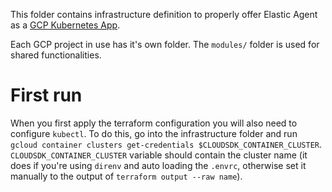 This folder contains infrastructure definition to properly offer Elastic Agent as a [GCP Kubernetes App].

Each GCP project in use has it's own folder. The `modules/` folder is used for shared functionalities.

# First run

When you first apply the terraform configuration you will also need to configure `kubectl`. To do this, go into the infrastructure folder and run `gcloud container clusters get-credentials $CLOUDSDK_CONTAINER_CLUSTER`.
`CLOUDSDK_CONTAINER_CLUSTER` variable should contain the cluster name (it does if you're using `direnv` and auto loading the `.envrc`, otherwise set it manually to the output of `terraform output --raw name`).

[GCP Kubernetes App]: https://cloud.google.com/marketplace/docs/partners/kubernetes